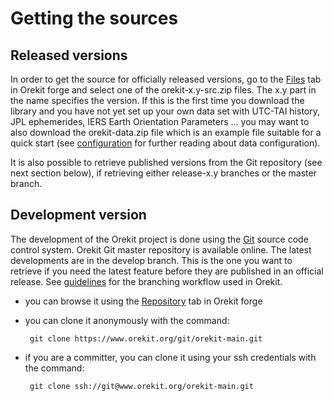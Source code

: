 <!--- Copyright 2002-2018 CS Systèmes d'Information
  Licensed under the Apache License, Version 2.0 (the "License");
  you may not use this file except in compliance with the License.
  You may obtain a copy of the License at
  
    http://www.apache.org/licenses/LICENSE-2.0
  
  Unless required by applicable law or agreed to in writing, software
  distributed under the License is distributed on an "AS IS" BASIS,
  WITHOUT WARRANTIES OR CONDITIONS OF ANY KIND, either express or implied.
  See the License for the specific language governing permissions and
  limitations under the License.
-->

# Getting the sources

## Released versions

In order to get the source for officially released versions, go to the
[Files](https://www.orekit.org/forge/projects/orekit/files) tab in Orekit
forge and select one of the orekit-x.y-src.zip files. The x.y part in the name
specifies the version. If this is the first time you download the library and
you have not yet set up your own data set with UTC-TAI history, JPL ephemerides,
IERS Earth Orientation Parameters ... you may want to also download the
orekit-data.zip file which is an example file suitable for a quick start (see
[configuration](./configuration.html) for further reading about data configuration).
 
It is also possible to retrieve published versions from the Git repository
(see next section below), if retrieving either release-x.y branches or the
master branch.

## Development version

The development of the Orekit project is done using the [Git](http://git-scm.com/)
source code control system. Orekit Git master repository is available online. The
latest developments are in the develop branch. This is the one you want to retrieve
if you need the latest feature before they are published in an official release.
See [guidelines](./guidelines.html) for the branching workflow used in Orekit.

 * you can browse it using the [Repository](https://www.orekit.org/forge/projects/orekit/repository)
    tab in Orekit forge
 * you can clone it anonymously with the command:

        git clone https://www.orekit.org/git/orekit-main.git

 * if you are a committer, you can clone it using your ssh credentials with the command:

        git clone ssh://git@www.orekit.org/orekit-main.git